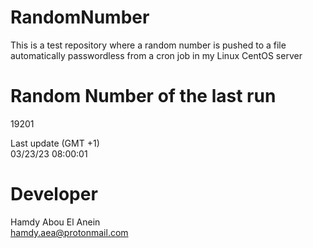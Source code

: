 # RandomNumber    
This is a test repository where a random number is pushed to a file automatically passwordless from a cron job in my Linux CentOS server    
# Random Number of the last run   
19201
      
Last update (GMT +1)    
03/23/23 08:00:01
# Developer    
Hamdy Abou El Anein   
hamdy.aea@protonmail.com
